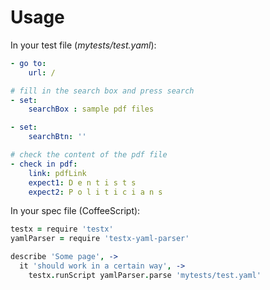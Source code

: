 # Usage

In your test file (*mytests/test.yaml*):

```YAML
- go to:
    url: /

# fill in the search box and press search
- set:
    searchBox : sample pdf files

- set:
    searchBtn: ''

# check the content of the pdf file
- check in pdf:
    link: pdfLink
    expect1: D e n t i s t s
    expect2: P o l i t i c i a n s
```

In your spec file (CoffeeScript):

``` CoffeeScript
testx = require 'testx'
yamlParser = require 'testx-yaml-parser'

describe 'Some page', ->
  it 'should work in a certain way', ->
    testx.runScript yamlParser.parse 'mytests/test.yaml'
```

